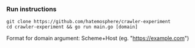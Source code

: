 ### Run instructions

```
git clone https://github.com/hatemosphere/crawler-experiment
cd crawler-experiment && go run main.go [domain]
```
Format for domain argument: Scheme+Host (eg. "https://example.com")
